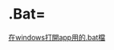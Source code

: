 # .Bat= 

[在windows打開app用的.bat檔](https://www.google.com/search?q=bat%E6%AA%94+%E6%95%99%E5%AD%B8&oq=bat%E6%AA%94+%E6%95%99&aqs=chrome.1.69i57j0.4637j0j1&sourceid=chrome&ie=UTF-8)



